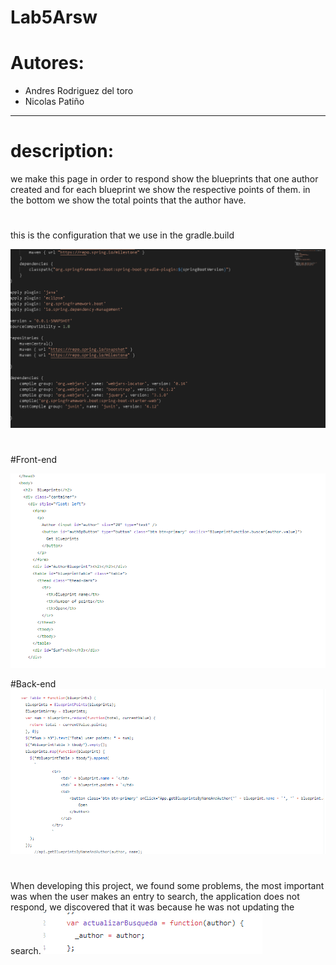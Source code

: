 # Lab5Arsw

# Autores:
* Andres Rodriguez del toro
* Nicolas Patiño
---
# description:

we make this page in order to respond show the blueprints that one author created and for each blueprint we show the respective points of them.
in the bottom we show the total points that the author have. 
#

 this is the configuration that we use in the gradle.build
 
![](img/BuildG.PNG)

#
 #Front-end
 
 ![](img/front.PNG)
 
 #Back-end
 ![](img/back.PNG)
 
 #
When developing this project, we found some problems, the most important was when the user makes an entry to search, the application does not respond, we discovered that it was because he was not updating the search.
![](img/updating.PNG)
 
